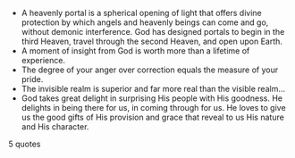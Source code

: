  - A heavenly portal is a spherical opening of light that offers divine protection by which angels and heavenly beings can come and go, without demonic interference. God has designed portals to begin in the third Heaven, travel through the second Heaven, and open upon Earth.
 - A moment of insight from God is worth more than a lifetime of experience.
 - The degree of your anger over correction equals the measure of your pride.
 - The invisible realm is superior and far more real than the visible realm...
 - God takes great delight in surprising His people with His goodness. He delights in being there for us, in coming through for us. He loves to give us the good gifts of His provision and grace that reveal to us His nature and His character.

5 quotes